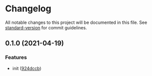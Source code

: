 # Changelog

All notable changes to this project will be documented in this file. See [standard-version](https://github.com/conventional-changelog/standard-version) for commit guidelines.

## 0.1.0 (2021-04-19)


### Features

* init ([924dccb](https://github.com/UniversalNotification/send-universal-notification-to-email/commit/924dccb9845c94fc59e4b390b94d685e1a08bca2))
